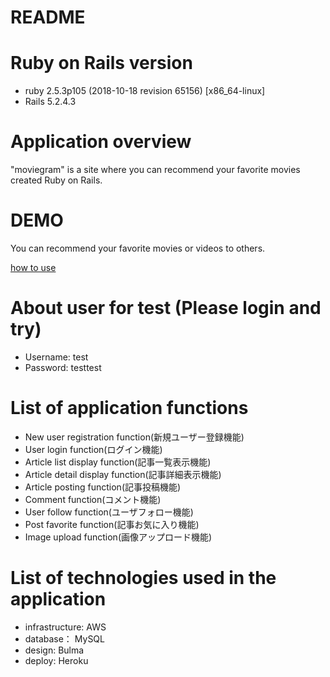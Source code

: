# README

# Ruby on Rails version
* ruby 2.5.3p105 (2018-10-18 revision 65156) [x86_64-linux]
* Rails 5.2.4.3

# Application overview
"moviegram" is a site where you can recommend your favorite movies created Ruby on Rails.

# DEMO
 
You can recommend your favorite movies or videos to others.

[how to use](https://gyazo.com/806a79020fbf7b941473f110190fe9a2)

# About user for test (Please login and try) 
* Username: test
* Password: testtest

# List of application functions
* New user registration function(新規ユーザー登録機能)
* User login function(ログイン機能)
* Article list display function(記事一覧表示機能)
* Article detail display function(記事詳細表示機能)
* Article posting function(記事投稿機能)
* Comment function(コメント機能)
* User follow function(ユーザフォロー機能)
* Post favorite function(記事お気に入り機能)
* Image upload function(画像アップロード機能)

# List of technologies used in the application
* infrastructure: AWS
* database： MySQL
* design: Bulma
* deploy: Heroku